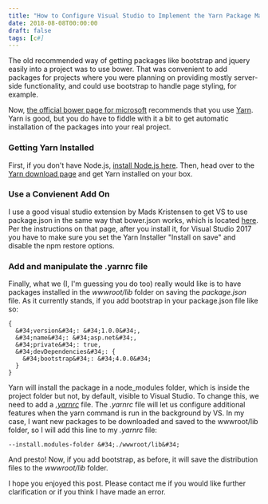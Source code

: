 ```yaml
---
title: "How to Configure Visual Studio to Implement the Yarn Package Manager"
date: 2018-08-08T00:00:00
draft: false
tags: [c#]
---
```


The old recommended way of getting packages like bootstrap and jquery easily into
a project was to use bower. That was convenient to add packages for projects where you were planning on providing
mostly server-side functionality, and could use bootstrap to handle page styling, for example.

Now, [the official bower page for microsoft](https://docs.microsoft.com/en-us/aspnet/core/client-side/bower)
recommends that you use [Yarn](https://yarnpkg.com/en/). Yarn is good, but you do have to fiddle with it a bit
to get automatic installation of the packages into your real project.

### Getting Yarn Installed

First, if you don&#39;t have Node.js, [install Node.js here](https://nodejs.org/en/).
Then, head over to the [Yarn download page](https://yarnpkg.com/en/docs/install) and get Yarn installed on your box.

### Use a Convienent Add On

I use a good visual studio extension by Mads Kristensen to get VS to use package.json in the same way that bower.json works, which is located [here](https://marketplace.visualstudio.com/items?itemName=MadsKristensen.YarnInstaller). Per the instructions on that page, after you install it, for Visual Studio 2017 you have to make sure you set the Yarn Installer &#34;Install on save&#34; and disable the npm restore options.

### Add and manipulate the .yarnrc file

Finally, what we (I, I&#39;m guessing you do too) really would like is to have packages installed in the _wwwroot/lib_ folder on saving the _package.json_ file. As it currently stands, if you add bootstrap in your package.json file like so:

```
{
  &#34;version&#34;: &#34;1.0.0&#34;,
  &#34;name&#34;: &#34;asp.net&#34;,
  &#34;private&#34;: true,
  &#34;devDependencies&#34;: {
    &#34;bootstrap&#34;: &#34;4.0.0&#34;
  }
}
```

Yarn will install the package in a node\_modules folder, which is inside the project folder but not, by default, visible to Visual Studio. To change this, we need to add a _[.yarnrc](https://yarnpkg.com/en/docs/yarnrc)_ file. The _.yarnrc_ file will let us configure additional features when the yarn command is run in the background by VS. In my case, I want new packages to be downloaded and saved to the wwwroot/lib folder, so I will add this line to my _.yarnrc_ file:

```
--install.modules-folder &#34;./wwwroot/lib&#34;

```

And presto! Now, if you add bootstrap, as before, it will save the distribution files to the _wwwroot/lib_ folder.

I hope you enjoyed this post. Please contact me if you would like further clarification or if you think I have made an error.
